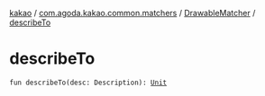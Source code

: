 [kakao](../../index.md) / [com.agoda.kakao.common.matchers](../index.md) / [DrawableMatcher](index.md) / [describeTo](./describe-to.md)

# describeTo

`fun describeTo(desc: Description): `[`Unit`](https://kotlinlang.org/api/latest/jvm/stdlib/kotlin/-unit/index.html)
